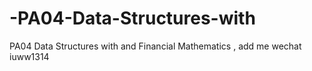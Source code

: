 # -PA04-Data-Structures-with
 PA04 Data Structures with and Financial Mathematics , add me wechat iuww1314
